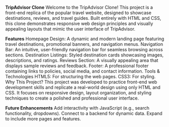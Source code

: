 **TripAdvisor Clone**
Welcome to the TripAdvisor Clone! This project is a front-end replica of the popular travel website, designed to showcase destinations, reviews, and travel guides. Built entirely with HTML and CSS, this clone demonstrates responsive web design principles and visually appealing layouts that mimic the user interface of TripAdvisor.

**Features**
Homepage Design: A dynamic and modern landing page featuring travel destinations, promotional banners, and navigation menus.
Navigation Bar: An intuitive, user-friendly navigation bar for seamless browsing across sections.
Destination Listings: Styled destination cards showcasing images, descriptions, and ratings.
Reviews Section: A visually appealing area that displays sample reviews and feedback.
Footer: A professional footer containing links to policies, social media, and contact information.
Tools & Technologies
HTML5: For structuring the web pages.
CSS3: For styling.
Why This Project?
This project was developed to practice front-end web development skills and replicate a real-world design using only HTML and CSS. It focuses on responsive design, layout organization, and styling techniques to create a polished and professional user interface.


**Future Enhancements**
Add interactivity with JavaScript (e.g., search functionality, dropdowns).
Connect to a backend for dynamic data.
Expand to include more pages and features.
